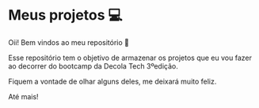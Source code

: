 # Meus projetos :computer:

Oii! Bem vindos ao meu repositório :call_me_hand:

Esse repositório tem o objetivo de armazenar os projetos que eu vou fazer ao decorrer do bootcamp da Decola Tech 3ºedição.

Fiquem a vontade de olhar alguns deles, me deixará muito feliz.

Até mais!
